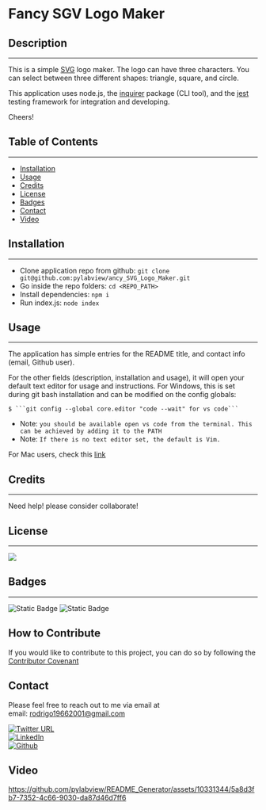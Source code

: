 
# Fancy SGV Logo Maker

## Description
_______________________________________
This is a simple [SVG](http://www.w3.org/2000/svg) logo maker. The logo can have three characters.  You can select between three different shapes: triangle, square, and circle.

This application uses node.js, the [inquirer](https://www.npmjs.com/package/inquirer) package (CLI tool), and the [jest](https://jestjs.io/) testing framework for integration and developing.

Cheers!


## Table of Contents
_______________________________________

- [Installation](#installation)
- [Usage](#usage)
- [Credits](#credits)
- [License](#license)
- [Badges](#badges)
- [Contact](#contact)
- [Video](#video)

## Installation
_______________________________________

- Clone application repo from github:
```git clone git@github.com:pylabview/ancy_SVG_Logo_Maker.git```
- Go inside the repo folders:
```cd <REPO_PATH>```
- Install dependencies:
```npm i```
- Run index.js:
```node index```


## Usage
_______________________________________

The application has simple entries for the README title,  and contact info (email, Github user). 

For the other fields (description, installation and usage), it will open your default text editor for
usage and instructions. For Windows, this is set during git bash installation and can be modified on the config globals:

	$ ```git config --global core.editor "code --wait" for vs code```

- Note: ```you should be available open vs code from the terminal. This can be achieved by adding it to the PATH```
- Note: ```If there is no text editor set, the default is Vim.```

For Mac users, check this [link](https://www.macinstruct.com/tutorials/how-to-set-nano-as-the-default-editor-for-git-on-your-mac/)




## Credits
_______________________________________

Need help! please consider collaborate!


## License
_______________________________________
![](https://img.shields.io/badge/license-ISC-green)

## Badges
_______________________________________
![Static Badge](https://img.shields.io/badge/npm_package-inquirer-red)
![Static Badge](https://img.shields.io/badge/npm_package-jest-red)


## How to Contribute

If you would like to contribute to this project, you can do so by following the [Contributor Covenant](https://www.contributor-covenant.org/)

## Contact

Please feel free to reach out to me via email at <br>
email: rodrigo19662001@gmail.com

[![Twitter URL](https://img.shields.io/twitter/url/https/twitter.com/rodrigo19662001.svg?style=social&label=Follow%20%40rodrigo19662001)](https://twitter.com/rodrigo19662001)<br>
[![LinkedIn](https://img.shields.io/badge/linkedin-%230077B5.svg?style=for-the-badge&logo=linkedin&logoColor=white)](https://www.linkedin.com/in/rodrigoarguello/)<br>
[![Github](https://img.shields.io/badge/GitHub-100000?style=for-the-badge&logo=github&logoColor=white)](https://github.com/pylabview)


## Video

https://github.com/pylabview/README_Generator/assets/10331344/5a8d3fb7-7352-4c66-9030-da87d46d7ff6

